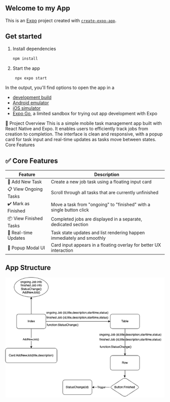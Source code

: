 ## Welcome to my App
This is an [Expo](https://expo.dev) project created with [`create-expo-app`](https://www.npmjs.com/package/create-expo-app).

## Get started

1. Install dependencies

   ```bash
   npm install
   ```

2. Start the app

   ```bash
    npx expo start
   ```

In the output, you'll find options to open the app in a

- [development build](https://docs.expo.dev/develop/development-builds/introduction/)
- [Android emulator](https://docs.expo.dev/workflow/android-studio-emulator/)
- [iOS simulator](https://docs.expo.dev/workflow/ios-simulator/)
- [Expo Go](https://expo.dev/go), a limited sandbox for trying out app development with Expo

📱 Project Overview
This is a simple mobile task management app built with React Native and Expo. It enables users to efficiently track jobs from creation to completion. The interface is clean and responsive, with a popup card for task input and real-time updates as tasks move between states.
Core Features
## ✅ Core Features

| Feature               | Description                                                             |
|------------------------|-------------------------------------------------------------------------|
| 📝 Add New Task         | Create a new job task using a floating input card                       |
| 📋 View Ongoing Tasks  | Scroll through all tasks that are currently unfinished                  |
| ✔️ Mark as Finished     | Move a task from "ongoing" to "finished" with a single button click     |
| 📦 View Finished Tasks | Completed jobs are displayed in a separate, dedicated section           |
| 🎯 Real-time Updates   | Task state updates and list rendering happen immediately and smoothly   |
| 🧊 Popup Modal UI      | Card input appears in a floating overlay for better UX interaction      |

## App Structure
![Structure](./structure.png)
